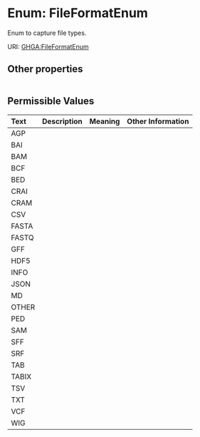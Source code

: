 
# Enum: FileFormatEnum


Enum to capture file types.

URI: [GHGA:FileFormatEnum](https://w3id.org/GHGA/FileFormatEnum)


## Other properties

|  |  |  |
| --- | --- | --- |

## Permissible Values

| Text | Description | Meaning | Other Information |
| :--- | :---: | :---: | ---: |
| AGP |  |  |  |
| BAI |  |  |  |
| BAM |  |  |  |
| BCF |  |  |  |
| BED |  |  |  |
| CRAI |  |  |  |
| CRAM |  |  |  |
| CSV |  |  |  |
| FASTA |  |  |  |
| FASTQ |  |  |  |
| GFF |  |  |  |
| HDF5 |  |  |  |
| INFO |  |  |  |
| JSON |  |  |  |
| MD |  |  |  |
| OTHER |  |  |  |
| PED |  |  |  |
| SAM |  |  |  |
| SFF |  |  |  |
| SRF |  |  |  |
| TAB |  |  |  |
| TABIX |  |  |  |
| TSV |  |  |  |
| TXT |  |  |  |
| VCF |  |  |  |
| WIG |  |  |  |

